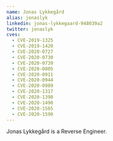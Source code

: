 ```yaml
---
name: Jonas Lykkegård
alias: jonaslyk
linkedin: jonas-lykkegaard-948039a2
twitter: jonaslyk
cves:
  - CVE-2019-1325
  - CVE-2019-1420
  - CVE-2020-0727
  - CVE-2020-0730
  - CVE-2020-0739
  - CVE-2020-0805
  - CVE-2020-0911
  - CVE-2020-0944
  - CVE-2020-0989
  - CVE-2020-1317
  - CVE-2020-1398
  - CVE-2020-1490
  - CVE-2020-1565
  - CVE-2020-1590
---
```

Jonas Lykkegård is a Reverse Engineer.